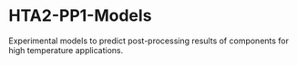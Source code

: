 # HTA2-PP1-Models
Experimental models to predict post-processing results of components for high temperature applications.
